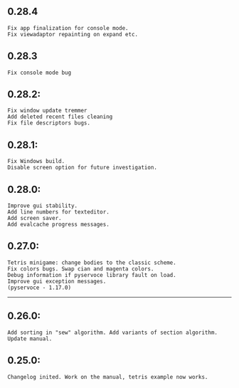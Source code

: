 ## 0.28.4
	Fix app finalization for console mode.
	Fix viewadaptor repainting on expand etc.

## 0.28.3
	Fix console mode bug

## 0.28.2:
	Fix window update tremmer
	Add deleted recent files cleaning
	Fix file descriptors bugs.

## 0.28.1:
	Fix Windows build.
	Disable screen option for future investigation.

## 0.28.0:
	Improve gui stability.
	Add line numbers for texteditor.
	Add screen saver.
	Add evalcache progress messages. 

## 0.27.0:
	Tetris minigame: change bodies to the classic scheme. 
	Fix colors bugs. Swap cian and magenta colors.
	Debug information if pyservoce library fault on load.
	Improve gui exception messages.
	(pyservoce - 1.17.0)

-------------------------------------------------------------------
## 0.26.0: 
	Add sorting in "sew" algorithm. Add variants of section algorithm. Update manual. 

## 0.25.0: 
	Changelog inited. Work on the manual, tetris example now works. 

